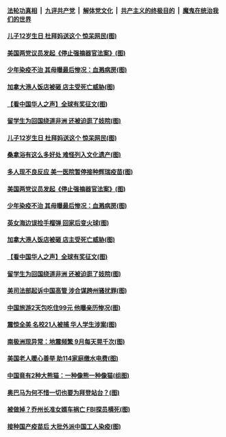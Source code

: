 ####  [法轮功真相](../../../../basic/blob/master/README.md?t=12210931) &nbsp;|&nbsp; [九评共产党](../../../../9ping.md/blob/master/README.md?t=12210931) &nbsp;|&nbsp; [解体党文化](../../../../jtdwh.md/blob/master/README.md?t=12210931)  &nbsp;|&nbsp; [共产主义的终极目的](../../../../gczydzjmd.md/blob/master/README.md?t=12210931) &nbsp;|&nbsp; [魔鬼在统治我们的世界](../../../../mgztzwmdsj.md/blob/master/README.md?t=12210931) 

#### [儿子12岁生日 杜拜妈送这个 惊呆网民(图)](../pages/p3/956496.md?t=12210931) 

#### [美国两党议员发起《停止强摘器官法案》(图)](../pages/p3/956446.md?t=12210931) 

#### [少年染疫不治 其母曝最后惨况：血溅病房(图)](../pages/p3/956443.md?t=12210931) 

#### [加拿大港人饭店被砸 店主受死亡威胁(图)](../pages/p3/956334.md?t=12210931) 

#### [【看中国华人之声】全球有奖征文(图)](../pages/p3/953963.md?t=12210931) 

#### [留学生为回国绕道非洲 还被迫逛了妓院(图)](../pages/p3/956306.md?t=12210931) 

#### [儿子12岁生日 杜拜妈送这个 惊呆网民(图)](../pages/p3/956496.md?t=12210931) 

#### [桑拿浴有这么多好处 难怪列入文化遗产(图)](../pages/p3/956326.md?t=12210931) 

#### [多人现不良反应 美一医院暂停接种辉瑞疫苗(图)](../pages/p3/956456.md?t=12210931) 

#### [美国两党议员发起《停止强摘器官法案》(图)](../pages/p3/956446.md?t=12210931) 


#### [少年染疫不治 其母曝最后惨况：血溅病房(图)](../pages/p3/956443.md?t=12210931) 


#### [英女海边误捡手榴弹 回家后变火球(图)](../pages/p3/955908.md?t=12210931) 

#### [加拿大港人饭店被砸 店主受死亡威胁(图)](../pages/p3/956334.md?t=12210931) 

#### [【看中国华人之声】全球有奖征文(图)](../pages/p3/953963.md?t=12210931) 

#### [留学生为回国绕道非洲 还被迫逛了妓院(图)](../pages/p3/956306.md?t=12210931) 

#### [美司法部起诉中国高管 涉合谋跨州骚扰罪(图)](../pages/p3/956308.md?t=12210931) 

#### [中国旅游2天包吃住99元 他曝亲历惨况(图)](../pages/p3/956302.md?t=12210931) 

#### [震惊全美 名校21人被捕 华人学生涉案(图)](../pages/p3/956289.md?t=12210931) 

#### [南极洲现异常：地震频繁 9月每天晃千次(图)](../pages/p3/956285.md?t=12210931) 

#### [美国老人暖心善举 助114家庭缴水电费(图)](../pages/p3/956232.md?t=12210931) 

#### [中国竟有2种大熊猫：一种像熊一种像猫(组图)](../pages/p3/956199.md?t=12210931) 

#### [奥巴马为何不惜一切也要为拜登站台？(图)](../pages/p3/956200.md?t=12210931) 

#### [被做掉？乔州长准女婿车祸亡 FBI探员横死(图)](../pages/p3/956185.md?t=12210931) 

#### [接种国产疫苗后 大批外派中国工人染疫(图)](../pages/p3/956191.md?t=12210931) 

